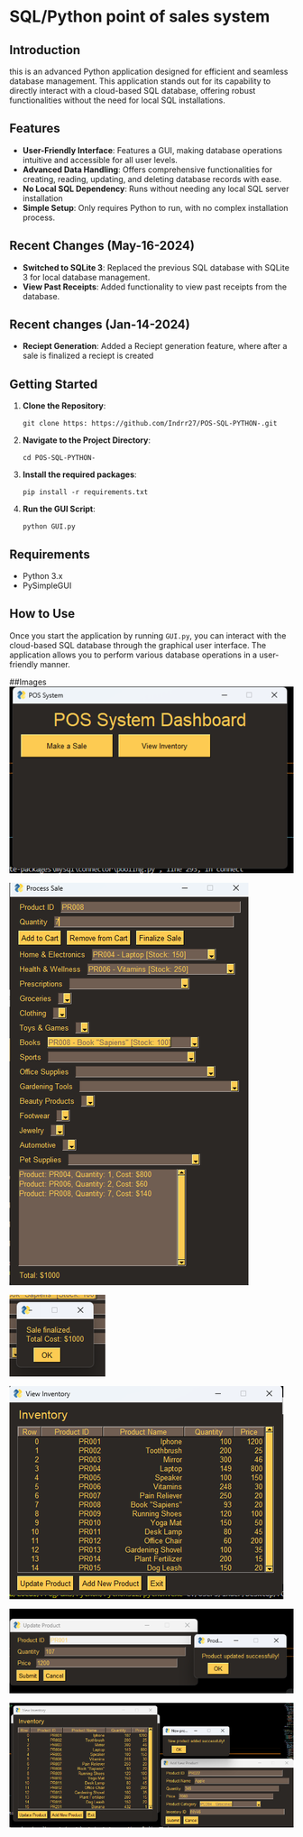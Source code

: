 # SQL/Python point of sales system

## Introduction
this is an advanced Python application designed for efficient and seamless database management. This application stands out for its capability to directly interact with a cloud-based SQL database, offering robust functionalities without the need for local SQL installations.

## Features
- **User-Friendly Interface**: Features a GUI, making database operations intuitive and accessible for all user levels.
- **Advanced Data Handling**: Offers comprehensive functionalities for creating, reading, updating, and deleting database records with ease.
- **No Local SQL Dependency**: Runs without needing any local SQL server installation
- **Simple Setup**: Only requires Python to run, with no complex installation process.

## Recent Changes (May-16-2024)
- **Switched to SQLite 3**: Replaced the previous SQL database with SQLite 3 for local database management.
- **View Past Receipts**: Added functionality to view past receipts from the database.

## Recent changes (Jan-14-2024)
- **Reciept Generation**: Added a Reciept generation feature, where after a sale is finalized a reciept is created 



## Getting Started

1. **Clone the Repository**:
   ```
   git clone https: https://github.com/Indrr27/POS-SQL-PYTHON-.git
   ```
2. **Navigate to the Project Directory**:
   ```
   cd POS-SQL-PYTHON-
   ```
3. **Install the required packages**:
   ```
   pip install -r requirements.txt
   ```   
4. **Run the GUI Script**:
   ```
   python GUI.py
   ```

## Requirements
- Python 3.x
- PySimpleGUI

## How to Use
Once you start the application by running `GUI.py`, you can interact with the cloud-based SQL database through the graphical user interface. The application allows you to perform various database operations in a user-friendly manner.

##Images 
![Screenshot 1](https://github.com/Indrr27/POS-SQL-PYTHON-/blob/main/images/Screenshot%202024-01-06%20204522.png)

![Screenshot 2](https://github.com/Indrr27/POS-SQL-PYTHON-/blob/main/images/Screenshot%202024-01-06%20204621.png)

![Screenshot 3](https://github.com/Indrr27/POS-SQL-PYTHON-/blob/main/images/Screenshot%202024-01-06%20204633.png)

![Screenshot 4](https://github.com/Indrr27/POS-SQL-PYTHON-/blob/main/images/Screenshot%202024-01-06%20204645.png)

![Screenshot 5](https://github.com/Indrr27/POS-SQL-PYTHON-/blob/main/images/Screenshot%202024-01-06%20204718.png)

![Screenshot 6](https://github.com/Indrr27/POS-SQL-PYTHON-/blob/main/images/Screenshot%202024-01-06%20205051.png)







